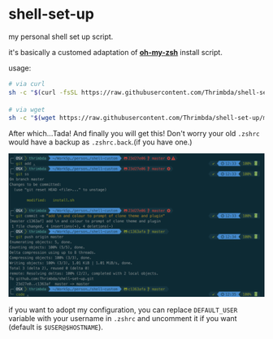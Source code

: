 # shell-set-up

my personal shell set up script.

it's basically a customed adaptation of **[oh-my-zsh](https://ohmyz.sh/)** install script.

usage:

```bash
# via curl
sh -c "$(curl -fsSL https://raw.githubusercontent.com/Thrimbda/shell-set-up/master/install.sh)"

# via wget
sh -c "$(wget https://raw.githubusercontent.com/Thrimbda/shell-set-up/master/install.sh -O -)"
```

After which...Tada! And finally you will get this! Don't worry your old `.zshrc` would have a backup as `.zshrc.back`.(if you have one.)

![screen-shot](./screen_shot.png)

if you want to adopt my configuration, you can replace `DEFAULT_USER` variable with your username in `.zshrc` and uncomment it if you want (default is `$USER@$HOSTNAME`).
